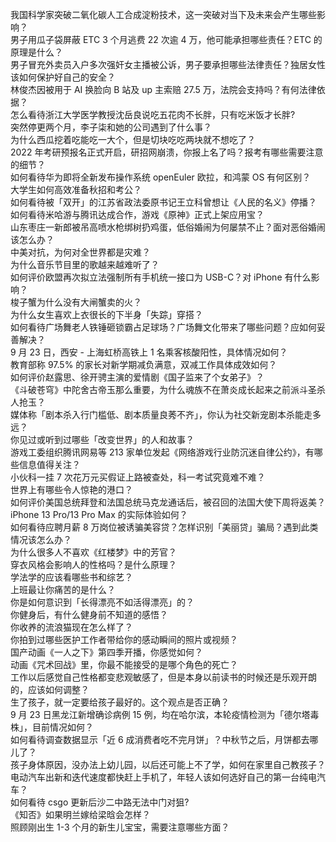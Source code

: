 我国科学家突破二氧化碳人工合成淀粉技术，这一突破对当下及未来会产生哪些影响？  
男子用瓜子袋屏蔽 ETC 3 个月逃费 22 次逾 4 万，他可能承担哪些责任？ETC 的原理是什么？  
男子冒充外卖员入户多次强奸女主播被公诉，男子要承担哪些法律责任？独居女性该如何保护好自己的安全？  
林俊杰因被用于 AI 换脸向 B 站及 up 主索赔 27.5 万，法院会支持吗？有何法律依据？  
怎么看待浙江大学医学教授沈岳良说吃五花肉不长胖，只有吃米饭才长胖?  
突然停更两个月，李子柒和她的公司遇到了什么事？  
为什么西瓜挖着吃能吃一大个，但是切块吃吃两块就不想吃了？  
2022 年考研预报名正式开启，研招网崩溃，你报上名了吗？报考有哪些需要注意的细节？  
如何看待华为即将全新发布操作系统 openEuler 欧拉，和鸿蒙 OS 有何区别？  
大学生如何高效准备秋招和考公？  
如何看待被「双开」的江苏省政法委原书记王立科曾想让《人民的名义》停播？  
如何看待米哈游与腾讯达成合作，游戏《原神》正式上架应用宝？  
山东枣庄一新郎被吊高喷水枪绑树扔鸡蛋，低俗婚闹为何屡禁不止？面对恶俗婚闹该怎么办？  
中美对抗，为何对全世界都是灾难？  
为什么音乐节目里的歌越来越难听了？  
如何评价欧盟再次拟立法强制所有手机统一接口为 USB-C？对 iPhone 有什么影响？  
梭子蟹为什么没有大闸蟹卖的火？  
为什么女生喜欢上衣很长的下半身「失踪」穿搭？  
如何看待广场舞老人铁锤砸锁霸占足球场？广场舞文化带来了哪些问题？应如何妥善解决？  
9 月 23 日，西安 - 上海虹桥高铁上 1 名乘客核酸阳性，具体情况如何？  
教育部称 97.5% 的家长对新学期减负满意，双减工作具体成效如何？  
如何评价赵露思、徐开骋主演的爱情剧《国子监来了个女弟子》？  
《斗破苍穹》中陀舍古帝玉那么重要，为什么魂族不在萧炎成长起来之前派斗圣杀人抢玉？  
媒体称「剧本杀入行门槛低、剧本质量良莠不齐」，你认为社交新宠剧本杀能走多远？  
你见过或听到过哪些「改变世界」的人和故事？  
游戏工委组织腾讯网易等 213 家单位发起《网络游戏行业防沉迷自律公约》，有哪些信息值得关注？  
小伙科一挂 7 次花万元买假证上路被查处，科一考试究竟难不难？  
世界上有哪些令人惊艳的港口？  
如何评价美国总统拜登和法国总统马克龙通话后，被召回的法国大使下周将返美？  
iPhone 13 Pro/13 Pro Max 的实际体验如何？  
如何看待应聘月薪 8 万岗位被诱骗美容贷？怎样识别「美丽贷」骗局？遇到此类情况该怎么办？  
为什么很多人不喜欢《红楼梦》中的芳官？  
穿衣风格会影响人的性格吗？是什么原理？  
学法学的应该看哪些书和综艺？  
上班最让你痛苦的是什么？  
你是如何意识到「长得漂亮不如活得漂亮」的？  
你健身后，有什么健身前不知道的感悟？  
你收养的流浪猫现在怎么样了？  
你拍到过哪些医护工作者带给你的感动瞬间的照片或视频？  
国产动画《一人之下》第四季开播，你感觉如何？  
动画《咒术回战》里，你最不能接受的是哪个角色的死亡？  
工作以后感觉自己性格都变悲观敏感了，但是本身以前读书的时候还是乐观开朗的，应该如何调整？  
生了孩子，就一定要给孩子最好的。这个观点是否正确？  
9 月 23 日黑龙江新增确诊病例 15 例，均在哈尔滨，本轮疫情检测为「德尔塔毒株」，目前情况如何？  
如何看待调查数据显示「近 6 成消费者吃不完月饼」？中秋节之后，月饼都去哪儿了？  
孩子身体原因，没办法上幼儿园，以后还可能上不了学，如何在家里自己教孩子？  
电动汽车出新和迭代速度都快赶上手机了，年轻人该如何选好自己的第一台纯电汽车？  
如何看待 csgo 更新后沙二中路无法中门对狙?  
《知否》如果明兰嫁给梁晗会怎样？  
照顾刚出生 1-3 个月的新生儿宝宝，需要注意哪些方面？  
